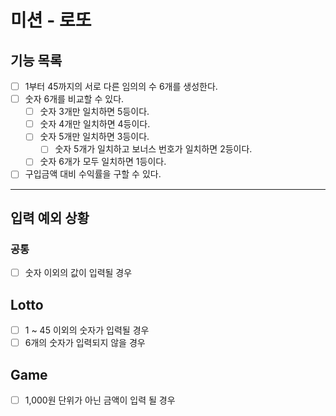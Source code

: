 # 미션 - 로또

## 기능 목록

- [ ] 1부터 45까지의 서로 다른 임의의 수 6개를 생성한다.
- [ ] 숫자 6개를 비교할 수 있다.
  - [ ] 숫자 3개만 일치하면 5등이다.
  - [ ] 숫자 4개만 일치하면 4등이다.
  - [ ] 숫자 5개만 일치하면 3등이다.
    - [ ] 숫자 5개가 일치하고 보너스 번호가 일치하면 2등이다.
  - [ ] 숫자 6개가 모두 일치하면 1등이다.
- [ ] 구입금액 대비 수익률을 구할 수 있다.

---

## 입력 예외 상황

### 공통

- [ ] 숫자 이외의 값이 입력될 경우

## Lotto

- [ ] 1 ~ 45 이외의 숫자가 입력될 경우
- [ ] 6개의 숫자가 입력되지 않을 경우

## Game

- [ ] 1,000원 단위가 아닌 금액이 입력 될 경우
